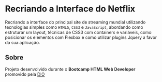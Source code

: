 # Recriando a Interface do Netflix
Recriando a interface do principal site de streaming mundial utilizando tecnologias simples como `HTML5`, `CSS3` e `JavaScript`, abordando como estruturar um layout, técnicas de CSS3 com containers e variáveis, como posicionar os elementos com Flexbox e como utilizar plugins Jquery a favor da sua aplicação.

## Sobre
Projeto desenvolvido durante o **Bootcamp HTML Web Developer** promovido pela [DIO](https://web.digitalinnovation.one/home) 
